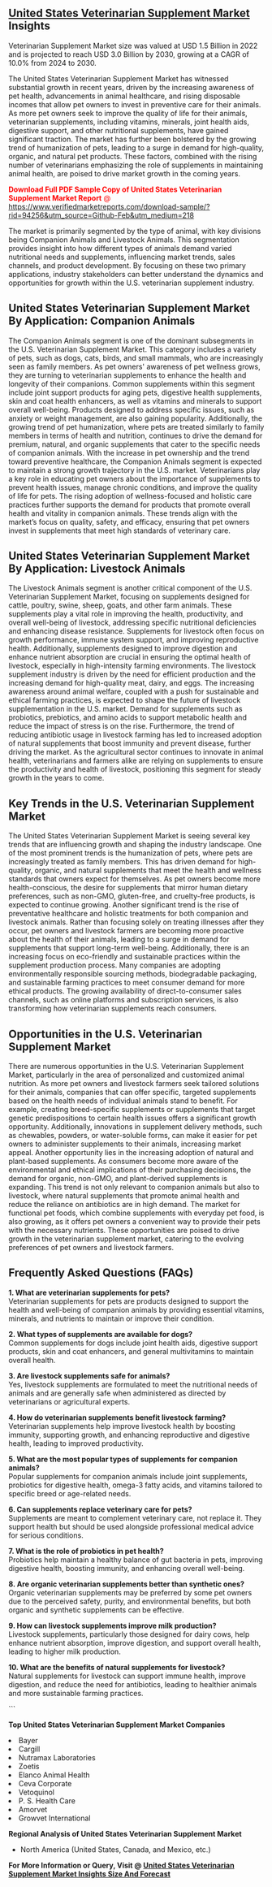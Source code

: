 <h2><a href="https://www.verifiedmarketreports.com/download-sample/?rid=94256&amp;utm_source=Github-Feb&amp;utm_medium=218" target="_blank">United States Veterinarian Supplement Market</a> Insights</h2><p>Veterinarian Supplement Market size was valued at USD 1.5 Billion in 2022 and is projected to reach USD 3.0 Billion by 2030, growing at a CAGR of 10.0% from 2024 to 2030.</p><p> <p>The United States Veterinarian Supplement Market has witnessed substantial growth in recent years, driven by the increasing awareness of pet health, advancements in animal healthcare, and rising disposable incomes that allow pet owners to invest in preventive care for their animals. As more pet owners seek to improve the quality of life for their animals, veterinarian supplements, including vitamins, minerals, joint health aids, digestive support, and other nutritional supplements, have gained significant traction. The market has further been bolstered by the growing trend of humanization of pets, leading to a surge in demand for high-quality, organic, and natural pet products. These factors, combined with the rising number of veterinarians emphasizing the role of supplements in maintaining animal health, are poised to drive market growth in the coming years. <p><span class=""><span style="color: #ff0000;"><strong>Download Full PDF Sample Copy of United States Veterinarian Supplement Market Report</strong> @ </span><a href="https://www.verifiedmarketreports.com/download-sample/?rid=94256&amp;utm_source=Github-Feb&amp;utm_medium=218" target="_blank">https://www.verifiedmarketreports.com/download-sample/?rid=94256&amp;utm_source=Github-Feb&amp;utm_medium=218</a></span></p> The market is primarily segmented by the type of animal, with key divisions being Companion Animals and Livestock Animals. This segmentation provides insight into how different types of animals demand varied nutritional needs and supplements, influencing market trends, sales channels, and product development. By focusing on these two primary applications, industry stakeholders can better understand the dynamics and opportunities for growth within the U.S. veterinarian supplement industry.</p> <h2>United States Veterinarian Supplement Market By Application: Companion Animals</h2> <p>The Companion Animals segment is one of the dominant subsegments in the U.S. Veterinarian Supplement Market. This category includes a variety of pets, such as dogs, cats, birds, and small mammals, who are increasingly seen as family members. As pet owners' awareness of pet wellness grows, they are turning to veterinarian supplements to enhance the health and longevity of their companions. Common supplements within this segment include joint support products for aging pets, digestive health supplements, skin and coat health enhancers, as well as vitamins and minerals to support overall well-being. Products designed to address specific issues, such as anxiety or weight management, are also gaining popularity. Additionally, the growing trend of pet humanization, where pets are treated similarly to family members in terms of health and nutrition, continues to drive the demand for premium, natural, and organic supplements that cater to the specific needs of companion animals. With the increase in pet ownership and the trend toward preventive healthcare, the Companion Animals segment is expected to maintain a strong growth trajectory in the U.S. market. Veterinarians play a key role in educating pet owners about the importance of supplements to prevent health issues, manage chronic conditions, and improve the quality of life for pets. The rising adoption of wellness-focused and holistic care practices further supports the demand for products that promote overall health and vitality in companion animals. These trends align with the market’s focus on quality, safety, and efficacy, ensuring that pet owners invest in supplements that meet high standards of veterinary care.</p> <h2>United States Veterinarian Supplement Market By Application: Livestock Animals</h2> <p>The Livestock Animals segment is another critical component of the U.S. Veterinarian Supplement Market, focusing on supplements designed for cattle, poultry, swine, sheep, goats, and other farm animals. These supplements play a vital role in improving the health, productivity, and overall well-being of livestock, addressing specific nutritional deficiencies and enhancing disease resistance. Supplements for livestock often focus on growth performance, immune system support, and improving reproductive health. Additionally, supplements designed to improve digestion and enhance nutrient absorption are crucial in ensuring the optimal health of livestock, especially in high-intensity farming environments. The livestock supplement industry is driven by the need for efficient production and the increasing demand for high-quality meat, dairy, and eggs. The increasing awareness around animal welfare, coupled with a push for sustainable and ethical farming practices, is expected to shape the future of livestock supplementation in the U.S. market. Demand for supplements such as probiotics, prebiotics, and amino acids to support metabolic health and reduce the impact of stress is on the rise. Furthermore, the trend of reducing antibiotic usage in livestock farming has led to increased adoption of natural supplements that boost immunity and prevent disease, further driving the market. As the agricultural sector continues to innovate in animal health, veterinarians and farmers alike are relying on supplements to ensure the productivity and health of livestock, positioning this segment for steady growth in the years to come.</p> <h2>Key Trends in the U.S. Veterinarian Supplement Market</h2> <p>The United States Veterinarian Supplement Market is seeing several key trends that are influencing growth and shaping the industry landscape. One of the most prominent trends is the humanization of pets, where pets are increasingly treated as family members. This has driven demand for high-quality, organic, and natural supplements that meet the health and wellness standards that owners expect for themselves. As pet owners become more health-conscious, the desire for supplements that mirror human dietary preferences, such as non-GMO, gluten-free, and cruelty-free products, is expected to continue growing. Another significant trend is the rise of preventative healthcare and holistic treatments for both companion and livestock animals. Rather than focusing solely on treating illnesses after they occur, pet owners and livestock farmers are becoming more proactive about the health of their animals, leading to a surge in demand for supplements that support long-term well-being. Additionally, there is an increasing focus on eco-friendly and sustainable practices within the supplement production process. Many companies are adopting environmentally responsible sourcing methods, biodegradable packaging, and sustainable farming practices to meet consumer demand for more ethical products. The growing availability of direct-to-consumer sales channels, such as online platforms and subscription services, is also transforming how veterinarian supplements reach consumers.</p> <h2>Opportunities in the U.S. Veterinarian Supplement Market</h2> <p>There are numerous opportunities in the U.S. Veterinarian Supplement Market, particularly in the area of personalized and customized animal nutrition. As more pet owners and livestock farmers seek tailored solutions for their animals, companies that can offer specific, targeted supplements based on the health needs of individual animals stand to benefit. For example, creating breed-specific supplements or supplements that target genetic predispositions to certain health issues offers a significant growth opportunity. Additionally, innovations in supplement delivery methods, such as chewables, powders, or water-soluble forms, can make it easier for pet owners to administer supplements to their animals, increasing market appeal. Another opportunity lies in the increasing adoption of natural and plant-based supplements. As consumers become more aware of the environmental and ethical implications of their purchasing decisions, the demand for organic, non-GMO, and plant-derived supplements is expanding. This trend is not only relevant to companion animals but also to livestock, where natural supplements that promote animal health and reduce the reliance on antibiotics are in high demand. The market for functional pet foods, which combine supplements with everyday pet food, is also growing, as it offers pet owners a convenient way to provide their pets with the necessary nutrients. These opportunities are poised to drive growth in the veterinarian supplement market, catering to the evolving preferences of pet owners and livestock farmers.</p> <h2>Frequently Asked Questions (FAQs)</h2> <p><strong>1. What are veterinarian supplements for pets?</strong><br>Veterinarian supplements for pets are products designed to support the health and well-being of companion animals by providing essential vitamins, minerals, and nutrients to maintain or improve their condition.</p> <p><strong>2. What types of supplements are available for dogs?</strong><br>Common supplements for dogs include joint health aids, digestive support products, skin and coat enhancers, and general multivitamins to maintain overall health.</p> <p><strong>3. Are livestock supplements safe for animals?</strong><br>Yes, livestock supplements are formulated to meet the nutritional needs of animals and are generally safe when administered as directed by veterinarians or agricultural experts.</p> <p><strong>4. How do veterinarian supplements benefit livestock farming?</strong><br>Veterinarian supplements help improve livestock health by boosting immunity, supporting growth, and enhancing reproductive and digestive health, leading to improved productivity.</p> <p><strong>5. What are the most popular types of supplements for companion animals?</strong><br>Popular supplements for companion animals include joint supplements, probiotics for digestive health, omega-3 fatty acids, and vitamins tailored to specific breed or age-related needs.</p> <p><strong>6. Can supplements replace veterinary care for pets?</strong><br>Supplements are meant to complement veterinary care, not replace it. They support health but should be used alongside professional medical advice for serious conditions.</p> <p><strong>7. What is the role of probiotics in pet health?</strong><br>Probiotics help maintain a healthy balance of gut bacteria in pets, improving digestive health, boosting immunity, and enhancing overall well-being.</p> <p><strong>8. Are organic veterinarian supplements better than synthetic ones?</strong><br>Organic veterinarian supplements may be preferred by some pet owners due to the perceived safety, purity, and environmental benefits, but both organic and synthetic supplements can be effective.</p> <p><strong>9. How can livestock supplements improve milk production?</strong><br>Livestock supplements, particularly those designed for dairy cows, help enhance nutrient absorption, improve digestion, and support overall health, leading to higher milk production.</p> <p><strong>10. What are the benefits of natural supplements for livestock?</strong><br>Natural supplements for livestock can support immune health, improve digestion, and reduce the need for antibiotics, leading to healthier animals and more sustainable farming practices.</p> ```</p><p><strong>Top United States Veterinarian Supplement Market Companies</strong></p><div data-test-id=""><p><li>Bayer</li><li> Cargill</li><li> Nutramax Laboratories</li><li> Zoetis</li><li> Elanco Animal Health</li><li> Ceva Corporate</li><li> Vetoquinol</li><li> P. S. Health Care</li><li> Amorvet</li><li> Growvet International</li></p><div><strong>Regional Analysis of&nbsp;United States Veterinarian Supplement Market</strong></div><ul><li dir="ltr"><p dir="ltr">North America&nbsp;(United States, Canada, and Mexico, etc.)</p></li></ul><p><strong>For More Information or Query, Visit @&nbsp;</strong><strong><a href="https://www.verifiedmarketreports.com/product/global-veterinarian-supplement-market-growth-2019-2024/?utm_source=Github-Feb&amp;utm_medium=218" target="_blank">United States Veterinarian Supplement Market Insights Size And Forecast</a></strong></p></div>
